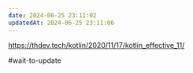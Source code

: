 ```yaml
---
date: 2024-06-25 23:11:02
updatedAt: 2024-06-25 23:11:06
---
```

https://thdev.tech/kotlin/2020/11/17/kotlin_effective_11/

#wait-to-update 